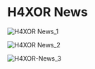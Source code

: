 #  H4XOR News

![H4XOR News_1](https://github.com/pradyotprksh/development_learning/blob/main/ios/angela_udemy/SwiftUI/H4XOR-News/H4XOR-News_1.png)

![H4XOR News_2](https://github.com/pradyotprksh/development_learning/blob/main/ios/angela_udemy/SwiftUI/H4XOR-News/H4XOR-News_2.png)

![H4XOR-News_3](https://github.com/pradyotprksh/development_learning/blob/main/ios/angela_udemy/SwiftUI/H4XOR-News/H4XOR-News_3.png)
